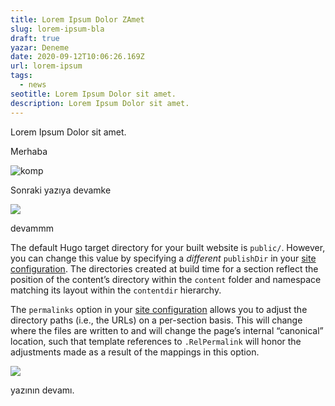```yaml
---
title: Lorem Ipsum Dolor ZAmet
slug: lorem-ipsum-bla
draft: true
yazar: Deneme
date: 2020-09-12T10:06:26.169Z
url: lorem-ipsum
tags:
  - news
seotitle: Lorem Ipsum Dolor sit amet.
description: Lorem Ipsum Dolor sit amet.
---
```



Lorem Ipsum Dolor sit amet.

Merhaba

![komp](/img/Composition-No.I-with-Red-and-Blue.png "kompozisyon")

Sonraki yazıya devamke

![](/img/Lissitzky_El_1924-25_Proun.jpg)

devammm

The default Hugo target directory for your built website is `public/`. However, you can change this value by specifying a *different* `publishDir` in your [site configuration](https://gohugo.io/getting-started/configuration/). The directories created at build time for a section reflect the position of the content’s directory within the `content` folder and namespace matching its layout within the `contentdir` hierarchy.

The `permalinks` option in your [site configuration](https://gohugo.io/getting-started/configuration/) allows you to adjust the directory paths (i.e., the URLs) on a per-section basis. This will change where the files are written to and will change the page’s internal “canonical” location, such that template references to `.RelPermalink` will honor the adjustments made as a result of the mappings in this option.

![](/img/dieter-rams-kf-20.png)

yazının devamı.